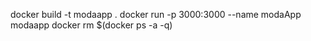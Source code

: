docker build -t modaapp .
docker run -p 3000:3000 --name modaApp modaapp
docker rm $(docker ps -a -q)
